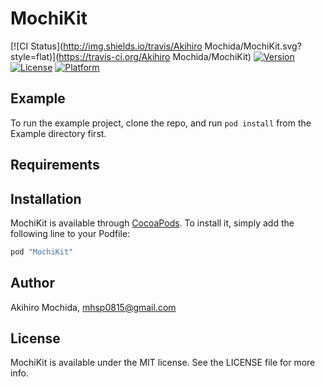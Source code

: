 # MochiKit

[![CI Status](http://img.shields.io/travis/Akihiro Mochida/MochiKit.svg?style=flat)](https://travis-ci.org/Akihiro Mochida/MochiKit)
[![Version](https://img.shields.io/cocoapods/v/MochiKit.svg?style=flat)](http://cocoapods.org/pods/MochiKit)
[![License](https://img.shields.io/cocoapods/l/MochiKit.svg?style=flat)](http://cocoapods.org/pods/MochiKit)
[![Platform](https://img.shields.io/cocoapods/p/MochiKit.svg?style=flat)](http://cocoapods.org/pods/MochiKit)

## Example

To run the example project, clone the repo, and run `pod install` from the Example directory first.

## Requirements

## Installation

MochiKit is available through [CocoaPods](http://cocoapods.org). To install
it, simply add the following line to your Podfile:

```ruby
pod "MochiKit"
```

## Author

Akihiro Mochida, mhsp0815@gmail.com

## License

MochiKit is available under the MIT license. See the LICENSE file for more info.
